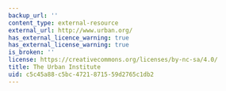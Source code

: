 ```yaml
---
backup_url: ''
content_type: external-resource
external_url: http://www.urban.org/
has_external_licence_warning: true
has_external_license_warning: true
is_broken: ''
license: https://creativecommons.org/licenses/by-nc-sa/4.0/
title: The Urban Institute
uid: c5c45a88-c5bc-4721-8715-59d2765c1db2
---
```

